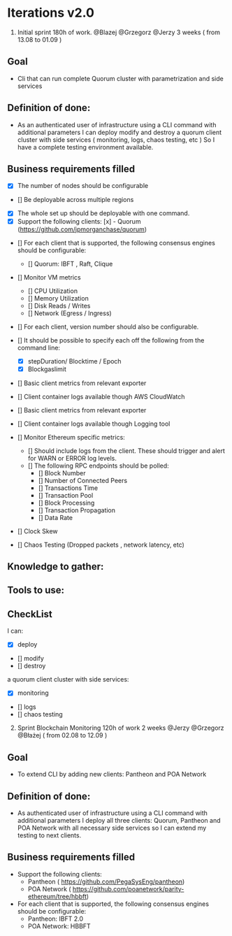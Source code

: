 # Iterations v2.0

1. Initial sprint 180h of work. @Blazej @Grzegorz @Jerzy ​3 weeks ( from 13.08 to 01.09 )

## Goal

 - Cli that can run complete Quorum cluster with parametrization and side services

## Definition of done:

- As an authenticated user of infrastructure
using a CLI command with additional parameters
I can deploy modify and destroy a quorum client cluster with side services ( monitoring, logs, chaos testing, etc )
So I have a complete testing environment available.

## Business requirements filled

- [x] The number of nodes should be configurable
- [] Be deployable across multiple regions
- [x] The whole set up should be deployable with one command.
- [x] Support the following clients:
   [x] - Quorum (https://github.com/jpmorganchase/quorum)
- [] For each client that is supported, the following consensus engines should be configurable:
    - [] Quorum: IBFT , Raft, Clique
- [] Monitor VM metrics
    - [] CPU Utilization
    - [] Memory Utilization
    - [] Disk Reads / Writes
    - [] Network (Egress / Ingress)

- [] For each client, version number should also be configurable.
- [] It should be possible to specify each off the following from the
command line:
    - [x] stepDuration/ Blocktime / Epoch
    - [x] Blockgaslimit
- [] Basic client metrics from relevant exporter
- [] Client container logs available though AWS CloudWatch
- [] Basic client metrics from relevant exporter
- [] Client container logs available though Logging tool
- [] Monitor Ethereum specific metrics:
    - [] Should include logs from the client. These should trigger and alert for WARN or ERROR log levels.
    - [] The following RPC endpoints should be polled: 
        - [] Block Number
        - [] Number of Connected Peers 
        - [] Transactions Time
        - [] Transaction Pool
        - [] Block Processing
        - [] Transaction Propagation 
        - [] Data Rate
- [] Clock Skew
- [] Chaos Testing (Dropped packets , network latency, etc)


## Knowledge to gather:


## Tools to use: 

## CheckList
I can:
- [x] deploy
- [] modify
- [] destroy

a quorum client cluster 
with side services: 
- [x] monitoring
- [] logs
- [] chaos testing

2. Sprint ​Blockchain Monitoring​ 120h of work 2 weeks @Jerzy @Grzegorz @Błażej ​( from 02.08 to 12.09 )

## Goal 

- To extend CLI by adding new clients: Pantheon and POA Network

## Definition of done:
- As authenticated user of infrastructure
using a CLI command with additional parameters
I deploy all three clients: Quorum, Pantheon and POA Network with all necessary side services
so I can extend my testing to next clients.

## Business requirements filled

- Support the following clients:
    - Pantheon (​ https://github.com/PegaSysEng/pantheon​ ) 
    -  POA Network
(​ https://github.com/poanetwork/parity-ethereum/tree/hbbft​ )
-  For each client that is supported, the following consensus engines should be configurable:
    - Pantheon: IBFT 2.0 
    -  POA Network: HBBFT